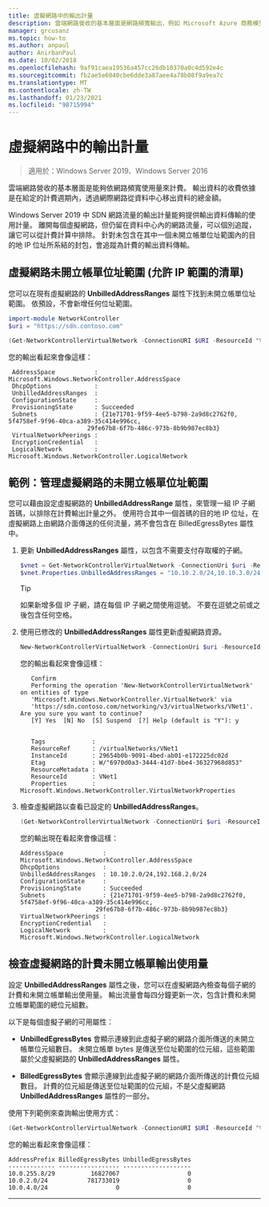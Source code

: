 ```yaml
---
title: 虛擬網路中的輸出計量
description: 雲端網路營收的基本層面是網路頻寬輸出，例如 Microsoft Azure 商務模型中的輸出資料傳輸。 輸出資料的收費依據是在給定的計費週期內，透過網際網路從 Azure 資料中心移出的資料總量。
manager: grcusanz
ms.topic: how-to
ms.author: anpaul
author: AnirbanPaul
ms.date: 10/02/2018
ms.openlocfilehash: 9af91caea19536a457cc26db10370a0c4d592e4c
ms.sourcegitcommit: fb2ae5e6040cbe6dde3a87aee4a78b08f9a9ea7c
ms.translationtype: MT
ms.contentlocale: zh-TW
ms.lasthandoff: 01/23/2021
ms.locfileid: "98715994"
---
```

# <a name="egress-metering-in-a-virtual-network"></a>虛擬網路中的輸出計量

>適用於：Windows Server 2019、Windows Server 2016

雲端網路營收的基本層面是能夠依網路頻寬使用量來計費。 輸出資料的收費依據是在給定的計費週期內，透過網際網路從資料中心移出資料的總金額。

Windows Server 2019 中 SDN 網路流量的輸出計量能夠提供輸出資料傳輸的使用計量。 離開每個虛擬網路，但仍留在資料中心內的網路流量，可以個別追蹤，讓它可以從計費計算中排除。 針對未包含在其中一個未開立帳單位址範圍內的目的地 IP 位址所系結的封包，會追蹤為計費的輸出資料傳輸。

## <a name="virtual-network-unbilled-address-ranges-allow-list-of-ip-ranges"></a>虛擬網路未開立帳單位址範圍 (允許 IP 範圍的清單) 

您可以在現有虛擬網路的 **UnbilledAddressRanges** 屬性下找到未開立帳單位址範圍。 依預設，不會新增任何位址範圍。

   ```PowerShell
   import-module NetworkController
   $uri = "https://sdn.contoso.com"

   (Get-NetworkControllerVirtualNetwork -ConnectionURI $URI -ResourceId "VNet1").properties
   ```

您的輸出看起來會像這樣：
   ```
    AddressSpace           : Microsoft.Windows.NetworkController.AddressSpace
    DhcpOptions            :
    UnbilledAddressRanges  :
    ConfigurationState     :
    ProvisioningState      : Succeeded
    Subnets                : {21e71701-9f59-4ee5-b798-2a9d8c2762f0, 5f4758ef-9f96-40ca-a389-35c414e996cc,
                         29fe67b8-6f7b-486c-973b-8b9b987ec8b3}
    VirtualNetworkPeerings :
    EncryptionCredential   :
    LogicalNetwork         : Microsoft.Windows.NetworkController.LogicalNetwork
   ```


## <a name="example-manage-the-unbilled-address-ranges-of-a-virtual-network"></a>範例：管理虛擬網路的未開立帳單位址範圍

您可以藉由設定虛擬網路的 **UnbilledAddressRange** 屬性，來管理一組 IP 子網首碼，以排除在計費輸出計量之外。  使用符合其中一個首碼的目的地 IP 位址，在虛擬網路上由網路介面傳送的任何流量，將不會包含在 BilledEgressBytes 屬性中。

1.  更新 **UnbilledAddressRanges** 屬性，以包含不需要支付存取權的子網。

    ```PowerShell
    $vnet = Get-NetworkControllerVirtualNetwork -ConnectionUri $uri -ResourceID "VNet1"
    $vnet.Properties.UnbilledAddressRanges = "10.10.2.0/24,10.10.3.0/24"
    ```

    >[!TIP]
    >如果新增多個 IP 子網，請在每個 IP 子網之間使用逗號。  不要在逗號之前或之後包含任何空格。

2.  使用已修改的 **UnbilledAddressRanges** 屬性更新虛擬網路資源。

    ```PowerShell
    New-NetworkControllerVirtualNetwork -ConnectionUri $uri -ResourceId "VNet1" -Properties $unbilled.Properties -PassInnerException
    ```

    您的輸出看起來會像這樣：
      ```
         Confirm
         Performing the operation 'New-NetworkControllerVirtualNetwork' on entities of type
         'Microsoft.Windows.NetworkController.VirtualNetwork' via
         'https://sdn.contoso.com/networking/v3/virtualNetworks/VNet1'. Are you sure you want to continue?
         [Y] Yes  [N] No  [S] Suspend  [?] Help (default is "Y"): y


         Tags             :
         ResourceRef      : /virtualNetworks/VNet1
         InstanceId       : 29654b0b-9091-4bed-ab01-e172225dc02d
         Etag             : W/"6970d0a3-3444-41d7-bbe4-36327968d853"
         ResourceMetadata :
         ResourceId       : VNet1
         Properties       : Microsoft.Windows.NetworkController.VirtualNetworkProperties
      ```


3. 檢查虛擬網路以查看已設定的 **UnbilledAddressRanges**。

   ```PowerShell
   (Get-NetworkControllerVirtualNetwork -ConnectionUri $uri -ResourceID "VNet1").properties
   ```

   您的輸出現在看起來會像這樣：
   ```
   AddressSpace           : Microsoft.Windows.NetworkController.AddressSpace
   DhcpOptions            :
   UnbilledAddressRanges  : 10.10.2.0/24,192.168.2.0/24
   ConfigurationState     :
   ProvisioningState      : Succeeded
   Subnets                : {21e71701-9f59-4ee5-b798-2a9d8c2762f0, 5f4758ef-9f96-40ca-a389-35c414e996cc,
                        29fe67b8-6f7b-486c-973b-8b9b987ec8b3}
   VirtualNetworkPeerings :
   EncryptionCredential   :
   LogicalNetwork         : Microsoft.Windows.NetworkController.LogicalNetwork
   ```

## <a name="check-the-billed-the-unbilled-egress-usage-of-a-virtual-network"></a>檢查虛擬網路的計費未開立帳單輸出使用量

設定 **UnbilledAddressRanges** 屬性之後，您可以在虛擬網路內檢查每個子網的計費和未開立帳單輸出使用量。 輸出流量會每四分鐘更新一次，包含計費和未開立帳單範圍的總位元組數。

以下是每個虛擬子網的可用屬性：

-   **UnbilledEgressBytes** 會顯示連線到此虛擬子網的網路介面所傳送的未開立帳單位元組數目。 未開立帳單 bytes 是傳送至位址範圍的位元組，這些範圍屬於父虛擬網路的 **UnbilledAddressRanges** 屬性。

-   **BilledEgressBytes** 會顯示連線到此虛擬子網的網路介面所傳送的計費位元組數目。 計費的位元組是傳送至位址範圍的位元組，不是父虛擬網路 **UnbilledAddressRanges** 屬性的一部分。

使用下列範例來查詢輸出使用方式：

```PowerShell
(Get-NetworkControllerVirtualNetwork -ConnectionURI $URI -ResourceId "VNet1").properties.subnets.properties | ft AddressPrefix,BilledEgressBytes,UnbilledEgressBytes
```

您的輸出看起來會像這樣：
```
AddressPrefix BilledEgressBytes UnbilledEgressBytes
------------- ----------------- -------------------
10.0.255.8/29          16827067                   0
10.0.2.0/24           781733019                   0
10.0.4.0/24                   0                   0
```


---
